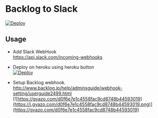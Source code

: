 # Backlog to Slack

[![Deploy](https://www.herokucdn.com/deploy/button.svg)](https://heroku.com/deploy)

## Usage

- Add Slack WebHook  
https://api.slack.com/incoming-webhooks

- Deploy on heroku using heroku button  
[![Deploy](https://www.herokucdn.com/deploy/button.svg)](https://heroku.com/deploy)

- Setup Backlog webhook.  
http://www.backlog.jp/help/adminsguide/webhook-setting/userguide2499.html  
[![https://gyazo.com/d0f6e7e1c4558fac9cd8748b44593019](https://i.gyazo.com/d0f6e7e1c4558fac9cd8748b44593019.png)](https://gyazo.com/d0f6e7e1c4558fac9cd8748b44593019)
